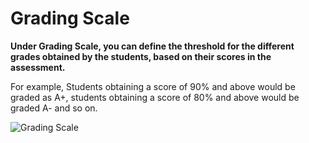 # Grading Scale

**Under Grading Scale, you can define the threshold for the different grades obtained by the students, based on their scores in the assessment.**

For example, Students obtaining a score of 90% and above would be graded as A+, students obtaining a score of 80% and above would be graded A- and so on.

![Grading Scale](../Images/education-grading-scale-1.png)
